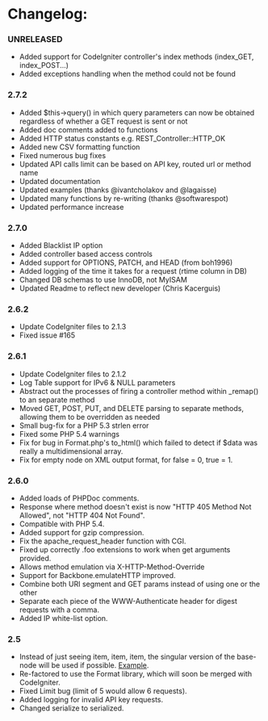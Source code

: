 Changelog:
===========

### UNRELEASED
* Added support for CodeIgniter controller's index methods (index_GET, index_POST...)
* Added exceptions handling when the method could not be found

### 2.7.2

* Added $this->query() in which query parameters can now be obtained regardless of whether a GET request is sent or not
* Added doc comments added to functions
* Added HTTP status constants e.g. REST_Controller::HTTP_OK
* Added new CSV formatting function
* Fixed numerous bug fixes
* Updated API calls limit can be based on API key, routed url or method name
* Updated documentation
* Updated examples (thanks @ivantcholakov and @lagaisse)
* Updated many functions by re-writing (thanks @softwarespot)
* Updated performance increase

### 2.7.0

* Added Blacklist IP option
* Added controller based access controls
* Added support for OPTIONS, PATCH, and HEAD (from boh1996)
* Added logging of the time it takes for a request (rtime column in DB)
* Changed DB schemas to use InnoDB, not MyISAM
* Updated Readme to reflect new developer (Chris Kacerguis)

### 2.6.2

* Update CodeIgniter files to 2.1.3
* Fixed issue #165

### 2.6.1

* Update CodeIgniter files to 2.1.2
* Log Table support for IPv6 & NULL parameters
* Abstract out the processes of firing a controller method within _remap() to an separate method
* Moved GET, POST, PUT, and DELETE parsing to separate methods, allowing them to be overridden as needed
* Small bug-fix for a PHP 5.3 strlen error
* Fixed some PHP 5.4 warnings
* Fix for bug in Format.php's to_html() which failed to detect if $data was really a multidimensional array.
* Fix for empty node on XML output format, for false = 0, true = 1.

### 2.6.0

* Added loads of PHPDoc comments.
* Response where method doesn't exist is now "HTTP 405 Method Not Allowed", not "HTTP 404 Not Found".
* Compatible with PHP 5.4.
* Added support for gzip compression.
* Fix the apache\_request\_header function with CGI.
* Fixed up correctly .foo extensions to work when get arguments provided.
* Allows method emulation via X-HTTP-Method-Override
* Support for Backbone.emulateHTTP improved.
* Combine both URI segment and GET params instead of using one or the other
* Separate each piece of the WWW-Authenticate header for digest requests with a comma.
* Added IP white-list option.

### 2.5

* Instead of just seeing item, item, item, the singular version of the base-node will be used if possible. [Example](http://d.pr/RS46).
* Re-factored to use the Format library, which will soon be merged with CodeIgniter.
* Fixed Limit bug (limit of 5 would allow 6 requests).
* Added logging for invalid API key requests.
* Changed serialize to serialized.
